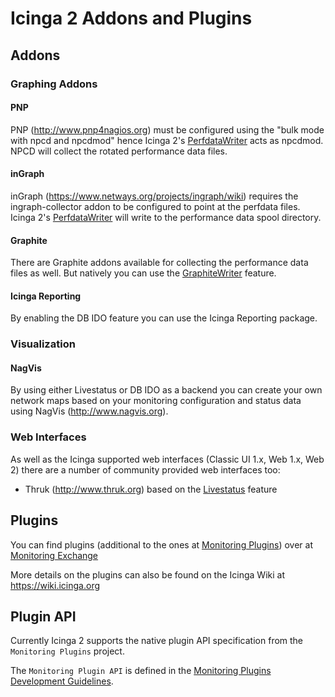 # <a id="addons-plugins"></a> Icinga 2 Addons and Plugins

## <a id="addons"></a> Addons

### <a id="addons-graphing-reporting"></a> Graphing Addons

#### <a id="addons-graphing-pnp"></a> PNP

PNP (http://www.pnp4nagios.org) must be configured using the "bulk mode with npcd and npcdmod"
hence Icinga 2's [PerfdataWriter](#performance-data) acts as npcdmod. NPCD will collect
the rotated performance data files.

#### <a id="addons-graphing-pnp"></a> inGraph

inGraph (https://www.netways.org/projects/ingraph/wiki) requires the ingraph-collector addon 
to be configured to point at the perfdata files. Icinga 2's [PerfdataWriter](#performance-data) will
write to the performance data spool directory.

#### <a id="addons-graphing-pnp"></a> Graphite

There are Graphite addons available for collecting the performance data files as well. But
natively you can use the [GraphiteWriter](#graphite-carbon-cache-writer) feature.

#### <a id="addons-reporting"></a> Icinga Reporting

By enabling the DB IDO feature you can use the Icinga Reporting package.


### <a id="addons-visualization"></a> Visualization

#### <a id="addons-visualization-nagvis"></a> NagVis

By using either Livestatus or DB IDO as a backend you can create your own network maps
based on your monitoring configuration and status data using NagVis (http://www.nagvis.org).

### <a id="addons-web-interfaces"></a> Web Interfaces

As well as the Icinga supported web interfaces (Classic UI 1.x, Web 1.x, Web 2) there are a
number of community provided web interfaces too:

* Thruk (http://www.thruk.org) based on the [Livestatus](#livestatus) feature


## <a id="plugins"></a> Plugins

You can find plugins (additional to the ones at [Monitoring Plugins](https://www.monitoring-plugins.org)) over at 
[Monitoring Exchange](#https://www.monitoringexchange.org)

More details on the plugins can also be found on the Icinga Wiki at https://wiki.icinga.org

## <a id="plugin-api"></a> Plugin API

Currently Icinga 2 supports the native plugin API specification from the `Monitoring Plugins`
project.

The `Monitoring Plugin API` is defined in the [Monitoring Plugins Development Guidelines](https://www.monitoring-plugins.org/doc/guidelines.html).
